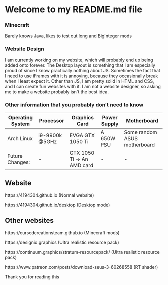 # Welcome to my README.md file

### Minecraft
Barely knows Java, likes to test out long and BigInteger mods

### Website Design
I am currently working on my website, which will probably end up being added onto forever. The Desktop layout is something that I am especially proud of since I know practically nothing about JS. Sometimes the fact that I need to use iFrames with it is annoying, because they occasionally break when I least expect it. Other than JS, I am pretty solid in HTML and CSS, and I can create fun websites with it. I am not a website designer, so asking me to make a website probably isn't the best idea.

### Other information that you probably don't need to know
| Operating System  | Processor | Graphics Card | Power Supply | Motherboard |
| ------------- | ------------- | ------------- | ------------- | ------------- |
| Arch Linux  | i9-9900k @5GHz  | EVGA GTX 1050 Ti | A 650W PSU | Some random ASUS motherboard |
| Future Changes: | - | GTX 1050 Ti -> An AMD card | - | - |

## Website
<p>https://4194304.github.io (Normal website)</p>
https://4194304.github.io/desktop (Desktop mode)

## Other websites
<p>https://cursedcreationsteam.github.io (Minecraft mods)</p>
<p>https://designio.graphics (Ultra realistic resource pack)</p>
<p>https://continuum.graphics/stratum-resourcepack/ (Ultra realistic resource pack)</p>
<p>https://www.patreon.com/posts/download-seus-3-60268558 (RT shader)</p>

Thank you for reading this

